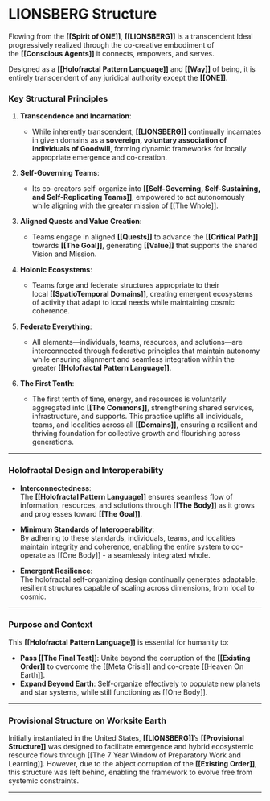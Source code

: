 # LIONSBERG Structure

Flowing from the **[[Spirit of ONE]]**, **[[LIONSBERG]]** is a transcendent Ideal progressively realized through the co-creative embodiment of the **[[Conscious Agents]]** it connects, empowers, and serves.

Designed as a **[[Holofractal Pattern Language]]** and **[[Way]]** of being, it is entirely transcendent of any juridical authority except the **[[ONE]]**.

### **Key Structural Principles**

1. **Transcendence and Incarnation**:
    
    - While inherently transcendent, **[[LIONSBERG]]** continually incarnates in given domains as a **sovereign, voluntary association of individuals of Goodwill**, forming dynamic frameworks for locally appropriate emergence and co-creation.
    
2. **Self-Governing Teams**:
    
    - Its co-creators self-organize into **[[Self-Governing, Self-Sustaining, and Self-Replicating Teams]]**, empowered to act autonomously while aligning with the greater mission of [[The Whole]]. 
    
3. **Aligned Quests and Value Creation**:
    
    - Teams engage in aligned **[[Quests]]** to advance the **[[Critical Path]]** towards **[[The Goal]]**, generating **[[Value]]** that supports the shared Vision and Mission.  
    
4. **Holonic Ecosystems**:
    
    - Teams forge and federate structures appropriate to their local **[[SpatioTemporal Domains]]**, creating emergent ecosystems of activity that adapt to local needs while maintaining cosmic coherence.  
    
5. **Federate Everything**:

	- All elements—individuals, teams, resources, and solutions—are interconnected through federative principles that maintain autonomy while ensuring alignment and seamless integration within the greater **[[Holofractal Pattern Language]]**.  
    
6. **The First Tenth**:

	- The first tenth of time, energy, and resources is voluntarily aggregated into **[[The Commons]]**, strengthening shared services, infrastructure, and supports. This practice uplifts all individuals, teams, and localities across all **[[Domains]]**, ensuring a resilient and thriving foundation for collective growth and flourishing across generations.
	
---

### **Holofractal Design and Interoperability**

- **Interconnectedness**:  
    The **[[Holofractal Pattern Language]]** ensures seamless flow of information, resources, and solutions through **[[The Body]]** as it grows and progresses toward **[[The Goal]]**.
    
- **Minimum Standards of Interoperability**:  
    By adhering to these standards, individuals, teams, and localities maintain integrity and coherence, enabling the entire system to co-operate as [[One Body]] - a seamlessly integrated whole.
    
- **Emergent Resilience**:  
    The holofractal self-organizing design continually generates adaptable, resilient structures capable of scaling across dimensions, from local to cosmic.
    

---

### **Purpose and Context**

This **[[Holofractal Pattern Language]]** is essential for humanity to:

- **Pass [[The Final Test]]**: Unite beyond the corruption of the **[[Existing Order]]** to overcome the [[Meta Crisis]] and co-create [[Heaven On Earth]]. 
- **Expand Beyond Earth**: Self-organize effectively to populate new planets and star systems, while still functioning as [[One Body]]. 

---

### **Provisional Structure on Worksite Earth**

Initially instantiated in the United States, **[[LIONSBERG]]**’s **[[Provisional Structure]]** was designed to facilitate emergence and hybrid ecosystemic resource flows through [[The 7 Year Window of Preparatory Work and Learning]]. However, due to the abject corruption of the **[[Existing Order]]**, this structure was left behind, enabling the framework to evolve free from systemic constraints. 

---

